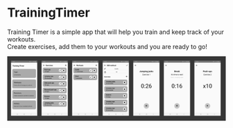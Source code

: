 # TrainingTimer

Training Timer is a simple app that will help you train and keep track of your workouts.  
Create exercises, add them to your workouts and you are ready to go!

![alt text](doc/promo.png "Promo image")
